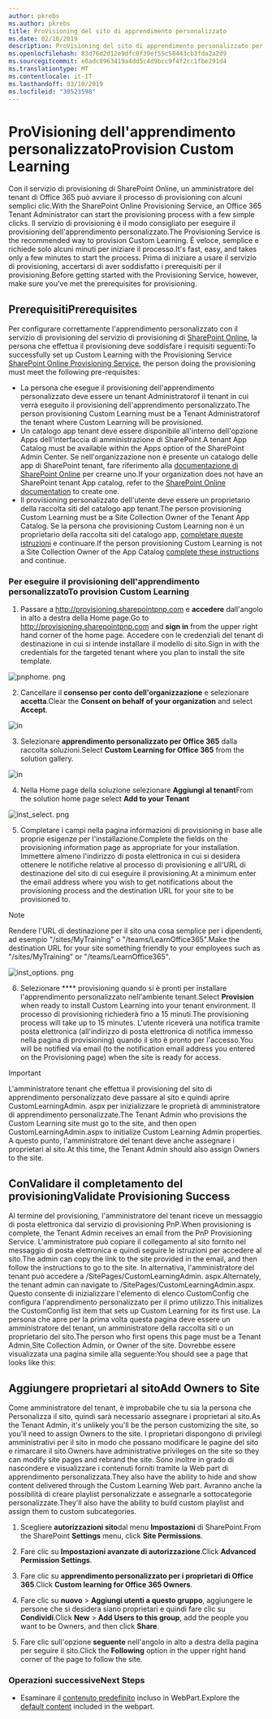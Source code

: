 ```yaml
---
author: pkrebs
ms.author: pkrebs
title: ProVisioning del sito di apprendimento personalizzato
ms.date: 02/10/2019
description: ProVisioning del sito di apprendimento personalizzato per Office 365 tramite il motore di provisioning di SharePoint
ms.openlocfilehash: 83d76d2d12e9dfc0f39ef55c58443cb3fda2a2d9
ms.sourcegitcommit: e0adc8963419a4dd5c4d9bcc9f4f2cc1fbe291d4
ms.translationtype: MT
ms.contentlocale: it-IT
ms.lasthandoff: 03/10/2019
ms.locfileid: "30523598"
---
```

# <a name="provision-custom-learning"></a><span data-ttu-id="061db-103">ProVisioning dell'apprendimento personalizzato</span><span class="sxs-lookup"><span data-stu-id="061db-103">Provision Custom Learning</span></span>

<span data-ttu-id="061db-104">Con il servizio di provisioning di SharePoint Online, un amministratore del tenant di Office 365 può avviare il processo di provisioning con alcuni semplici clic.</span><span class="sxs-lookup"><span data-stu-id="061db-104">With the SharePoint Online Provisioning Service, an Office 365 Tenant Administrator can start the provisioning process with a few simple clicks.</span></span> <span data-ttu-id="061db-105">Il servizio di provisioning è il modo consigliato per eseguire il provisioning dell'apprendimento personalizzato.</span><span class="sxs-lookup"><span data-stu-id="061db-105">The Provisioning Service is the recommended way to provision Custom Learning.</span></span> <span data-ttu-id="061db-106">È veloce, semplice e richiede solo alcuni minuti per iniziare il processo.</span><span class="sxs-lookup"><span data-stu-id="061db-106">It's fast, easy, and takes only a few minutes to start the process.</span></span> <span data-ttu-id="061db-107">Prima di iniziare a usare il servizio di provisioning, accertarsi di aver soddisfatto i prerequisiti per il provisioning.</span><span class="sxs-lookup"><span data-stu-id="061db-107">Before getting started with the Provisioning Service, however, make sure you've met the prerequisites for provisioning.</span></span>

## <a name="prerequisites"></a><span data-ttu-id="061db-108">Prerequisiti</span><span class="sxs-lookup"><span data-stu-id="061db-108">Prerequisites</span></span>
 
<span data-ttu-id="061db-109">Per configurare correttamente l'apprendimento personalizzato con il servizio di provisioning del servizio di provisioning di [SharePoint Online](https://provisioning.sharepointpnp.com), la persona che effettua il provisioning deve soddisfare i requisiti seguenti:</span><span class="sxs-lookup"><span data-stu-id="061db-109">To successfully set up Custom Learning with the Provisioning Service [SharePoint Online Provisioning Service](https://provisioning.sharepointpnp.com), the person doing the provisioning must meet the following pre-requisites:</span></span> 
 
- <span data-ttu-id="061db-110">La persona che esegue il provisioning dell'apprendimento personalizzato deve essere un tenant Administratorof il tenant in cui verrà eseguito il provisioning dell'apprendimento personalizzato.</span><span class="sxs-lookup"><span data-stu-id="061db-110">The person provisioning Custom Learning must be a Tenant Administratorof the tenant where Custom Learning will be provisioned.</span></span>  
- <span data-ttu-id="061db-111">Un catalogo app tenant deve essere disponibile all'interno dell'opzione Apps dell'interfaccia di amministrazione di SharePoint.</span><span class="sxs-lookup"><span data-stu-id="061db-111">A tenant App Catalog must be available within the Apps option of the SharePoint Admin Center.</span></span> <span data-ttu-id="061db-112">Se nell'organizzazione non è presente un catalogo delle app di SharePoint tenant, fare riferimento alla [documentazione di SharePoint Online](https://docs.microsoft.com/en-us/sharepoint/use-app-catalog) per crearne uno.</span><span class="sxs-lookup"><span data-stu-id="061db-112">If your organization does not have an SharePoint tenant App catalog, refer to the [SharePoint Online documentation](https://docs.microsoft.com/en-us/sharepoint/use-app-catalog) to create one.</span></span>  
- <span data-ttu-id="061db-113">Il provisioning personalizzato dell'utente deve essere un proprietario della raccolta siti del catalogo app tenant.</span><span class="sxs-lookup"><span data-stu-id="061db-113">The person provisioning Custom Learning must be a Site Collection Owner of the Tenant App Catalog.</span></span> <span data-ttu-id="061db-114">Se la persona che provisioning Custom Learning non è un proprietario della raccolta siti del catalogo app, [completare queste istruzioni](addappadmin.md) e continuare.</span><span class="sxs-lookup"><span data-stu-id="061db-114">If the person provisioning Custom Learning is not a Site Collection Owner of the App Catalog [complete these instructions](addappadmin.md) and continue.</span></span> 

### <a name="to-provision-custom-learning"></a><span data-ttu-id="061db-115">Per eseguire il provisioning dell'apprendimento personalizzato</span><span class="sxs-lookup"><span data-stu-id="061db-115">To provision Custom Learning</span></span>

1. <span data-ttu-id="061db-116">Passare a http://provisioning.sharepointpnp.com e **accedere** dall'angolo in alto a destra della Home page.</span><span class="sxs-lookup"><span data-stu-id="061db-116">Go to http://provisioning.sharepointpnp.com and **sign in** from the upper right hand corner of the home page.</span></span>  <span data-ttu-id="061db-117">Accedere con le credenziali del tenant di destinazione in cui si intende installare il modello di sito.</span><span class="sxs-lookup"><span data-stu-id="061db-117">Sign in with the  credentials for the targeted tenant where you plan to install the site template.</span></span>

![pnphome. png](media/inst_signin.png)

2. <span data-ttu-id="061db-119">Cancellare il **consenso per conto dell'organizzazione** e selezionare **accetta**.</span><span class="sxs-lookup"><span data-stu-id="061db-119">Clear the **Consent on behalf of your organization** and select **Accept**.</span></span>

![in](media/inst_perms.png)

3. <span data-ttu-id="061db-121">Selezionare **apprendimento personalizzato per Office 365** dalla raccolta soluzioni.</span><span class="sxs-lookup"><span data-stu-id="061db-121">Select **Custom Learning for Office 365** from the solution gallery.</span></span>

![in](media/inst_select.png)

4. <span data-ttu-id="061db-123">Nella Home page della soluzione selezionare **Aggiungi al tenant**</span><span class="sxs-lookup"><span data-stu-id="061db-123">From the solution home page select **Add to your Tenant**</span></span>

![inst_select. png](media/inst_add.png)

5. <span data-ttu-id="061db-125">Completare i campi nella pagina informazioni di provisioning in base alle proprie esigenze per l'installazione.</span><span class="sxs-lookup"><span data-stu-id="061db-125">Complete the fields on the provisioning information page as appropriate for your installation.</span></span> <span data-ttu-id="061db-126">Immettere almeno l'indirizzo di posta elettronica in cui si desidera ottenere le notifiche relative al processo di provisioning e all'URL di destinazione del sito di cui eseguire il provisioning.</span><span class="sxs-lookup"><span data-stu-id="061db-126">At a minimum enter the email address where you wish to get notifications about the provisioning process and the destination URL for your site to be provisioned to.</span></span>  
> [!NOTE]
> <span data-ttu-id="061db-127">Rendere l'URL di destinazione per il sito una cosa semplice per i dipendenti, ad esempio "/sites/MyTraining" o "/teams/LearnOffice365".</span><span class="sxs-lookup"><span data-stu-id="061db-127">Make the destination URL for your site something friendly to your employees such as "/sites/MyTraining" or "/teams/LearnOffice365".</span></span>

![inst_options. png](media/inst_options.png)

6. <span data-ttu-id="061db-129">Selezionare \*\*\*\* provisioning quando si è pronti per installare l'apprendimento personalizzato nell'ambiente tenant.</span><span class="sxs-lookup"><span data-stu-id="061db-129">Select **Provision** when ready to install Custom Learning into your tenant environment.</span></span>  <span data-ttu-id="061db-130">Il processo di provisioning richiederà fino a 15 minuti.</span><span class="sxs-lookup"><span data-stu-id="061db-130">The provisioning process will take up to 15 minutes.</span></span> <span data-ttu-id="061db-131">L'utente riceverà una notifica tramite posta elettronica (all'indirizzo di posta elettronica di notifica immesso nella pagina di provisioning) quando il sito è pronto per l'accesso.</span><span class="sxs-lookup"><span data-stu-id="061db-131">You will be notified via email (to the notification email address you entered on the Provisioning page) when the site is ready for access.</span></span>

> [!IMPORTANT]
> <span data-ttu-id="061db-132">L'amministratore tenant che effettua il provisioning del sito di apprendimento personalizzato deve passare al sito e quindi aprire CustomLearningAdmin. aspx per inizializzare le proprietà di amministratore di apprendimento personalizzate.</span><span class="sxs-lookup"><span data-stu-id="061db-132">The Tenant Admin who provisions the Custom Learning site must go to the site, and then open CustomLearningAdmin.aspx to initialize Custom Learning Admin properties.</span></span> <span data-ttu-id="061db-133">A questo punto, l'amministratore del tenant deve anche assegnare i proprietari al sito.</span><span class="sxs-lookup"><span data-stu-id="061db-133">At this time, the Tenant Admin should also assign Owners to the site.</span></span> 

## <a name="validate-provisioning-success"></a><span data-ttu-id="061db-134">ConValidare il completamento del provisioning</span><span class="sxs-lookup"><span data-stu-id="061db-134">Validate Provisioning Success</span></span>

<span data-ttu-id="061db-135">Al termine del provisioning, l'amministratore del tenant riceve un messaggio di posta elettronica dal servizio di provisioning PnP.</span><span class="sxs-lookup"><span data-stu-id="061db-135">When provisioning is complete, the Tenant Admin receives an email from the PnP Provisioning Service.</span></span> <span data-ttu-id="061db-136">L'amministratore può copiare il collegamento al sito fornito nel messaggio di posta elettronica e quindi seguire le istruzioni per accedere al sito.</span><span class="sxs-lookup"><span data-stu-id="061db-136">The admin can copy the link to the site provided in the email, and then follow the instructions to go to the site.</span></span> <span data-ttu-id="061db-137">In alternativa, l'amministratore del tenant può accedere a <YOUR-SITE-COLLECTION-URL>/SitePages/CustomLearningAdmin. aspx.</span><span class="sxs-lookup"><span data-stu-id="061db-137">Alternately, the tenant admin can navigate to <YOUR-SITE-COLLECTION-URL>/SitePages/CustomLearningAdmin.aspx.</span></span> <span data-ttu-id="061db-138">Questo consente di inizializzare l'elemento di elenco CustomConfig che configura l'apprendimento personalizzato per il primo utilizzo.</span><span class="sxs-lookup"><span data-stu-id="061db-138">This initializes the CustomConfig list item that sets up Custom Learning for its first use.</span></span> <span data-ttu-id="061db-139">La persona che apre per la prima volta questa pagina deve essere un amministratore del tenant, un amministratore della raccolta siti o un proprietario del sito.</span><span class="sxs-lookup"><span data-stu-id="061db-139">The person who first opens this page must be a Tenant Admin,Site Collection Admin, or Owner of the site.</span></span> <span data-ttu-id="061db-140">Dovrebbe essere visualizzata una pagina simile alla seguente:</span><span class="sxs-lookup"><span data-stu-id="061db-140">You should see a page that looks like this:</span></span> 

## <a name="add-owners-to-site"></a><span data-ttu-id="061db-141">Aggiungere proprietari al sito</span><span class="sxs-lookup"><span data-stu-id="061db-141">Add Owners to Site</span></span>
<span data-ttu-id="061db-142">Come amministratore del tenant, è improbabile che tu sia la persona che Personalizza il sito, quindi sarà necessario assegnare i proprietari al sito.</span><span class="sxs-lookup"><span data-stu-id="061db-142">As the Tenant Admin, it's unlikely you'll be the person customizing the site, so you'll need to assign Owners to the site.</span></span> <span data-ttu-id="061db-143">I proprietari dispongono di privilegi amministrativi per il sito in modo che possano modificare le pagine del sito e rimarcare il sito.</span><span class="sxs-lookup"><span data-stu-id="061db-143">Owners have administrative privileges on the site so they can modify site pages and rebrand the site.</span></span> <span data-ttu-id="061db-144">Sono inoltre in grado di nascondere e visualizzare i contenuti forniti tramite la Web part di apprendimento personalizzata.</span><span class="sxs-lookup"><span data-stu-id="061db-144">They also have the ability to hide and show content delivered through the Custom Learning Web part.</span></span> <span data-ttu-id="061db-145">Avranno anche la possibilità di creare playlist personalizzate e assegnarle a sottocategorie personalizzate.</span><span class="sxs-lookup"><span data-stu-id="061db-145">They'll also have the ability to build custom playlist and assign them to custom subcategories.</span></span>  

1. <span data-ttu-id="061db-146">Scegliere **autorizzazioni sito**dal menu **Impostazioni** di SharePoint.</span><span class="sxs-lookup"><span data-stu-id="061db-146">From the SharePoint **Settings** menu, click **Site Permissions**.</span></span>
2. <span data-ttu-id="061db-147">Fare clic su **Impostazioni avanzate di autorizzazione**.</span><span class="sxs-lookup"><span data-stu-id="061db-147">Click **Advanced Permission Settings**.</span></span>
3. <span data-ttu-id="061db-148">Fare clic su **apprendimento personalizzato per i proprietari di Office 365**.</span><span class="sxs-lookup"><span data-stu-id="061db-148">Click **Custom learning for Office 365 Owners**.</span></span>
4. <span data-ttu-id="061db-149">Fare clic su **nuovo** > **Aggiungi utenti a questo gruppo**, aggiungere le persone che si desidera siano proprietari e quindi fare clic su **Condividi**.</span><span class="sxs-lookup"><span data-stu-id="061db-149">Click **New** > **Add Users to this group**, add the people you want to be Owners, and then click **Share**.</span></span>

8. <span data-ttu-id="061db-150">Fare clic sull'opzione **seguente** nell'angolo in alto a destra della pagina per seguire il sito.</span><span class="sxs-lookup"><span data-stu-id="061db-150">Click the **Following** option in the upper right hand corner of the page to follow the site.</span></span>  

### <a name="next-steps"></a><span data-ttu-id="061db-151">Operazioni successive</span><span class="sxs-lookup"><span data-stu-id="061db-151">Next Steps</span></span>
- <span data-ttu-id="061db-152">Esaminare il [contenuto predefinito](sitecontent.md) incluso in WebPart.</span><span class="sxs-lookup"><span data-stu-id="061db-152">Explore the [default content](sitecontent.md) included in the webpart.</span></span>
